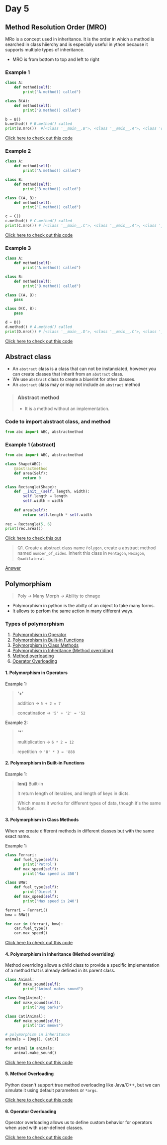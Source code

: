 # Day 5

## Method Resolution Order (MRO)

MRo is a concept used in inheritance. It is the order in which a method is searched in class hiierchy and is especially useful in ython because it supports multiple types of inheritance.

- MRO is from bottom to top and left to right

### Example 1

```python
class A:
    def method(self):
        print("A.method() called")

class B(A):
    def method(self):
        print("B.method() called")

b = B()
b.method() # B.method() called
print(B.mro())  #[<class '__main__.B'>, <class '__main__.A'>, <class 'object'>]
```

[Click here to check out this code](./MRO/examples_1.py)

### Example 2

```python
class A:
    def method(self):
        print("A.method() called")

class B:
    def method(self):
        print("B.method() called")

class C(A, B):
    def method(self):
        print("C.method() called")

c = C()
c.method() # C.method() called
print(C.mro()) # [<class '__main__.C'>, <class '__main__.A'>, <class '__main__.B'>, <class 'object'>]
```

[Click here to check out this code](./MRO/examples_2.py)

### Example 3

```python
class A:
    def method(self):
        print("A.method() called")

class B:
    def method(self):
        print("B.method() called")

class C(A, B):
    pass

class D(C, B):
    pass

d = D()
d.method() # A.method() called
print(D.mro()) # [<class '__main__.D'>, <class '__main__.C'>, <class '__main__.A'>, <class '__main__.B'>, <class 'object'>]
```

[Click here to check out this code](./MRO/examples_3.py)

## Abstract class

- An `abstract` class is a class that can not be instanciated, however you can create classes that inherit from an `abstract` class.
- We use `abstract` class to create a bluerint for other classes.
- An `abstract` class may or may not include an `abstract` method

> ### Abstract method
>
> - It is a method without an implementation.

### Code to import abstract class, and method

```python
from abc import ABC, abstractmethod
```

### Example 1 (abstract)

```python
from abc import ABC, abstractmethod

class Shape(ABC):
    @abstractmethod
    def area(Self):
        return 0

class Rectangle(Shape):
    def __init__(self, length, width):
        self.length = length
        self.width = width
    
    def area(self):
        return self.length * self.width
    
rec = Rectangle(5, 6)
print(rec.area())
```

[Click here to check this out](./abstract_class/example_1.py)

> Q1. Create a abstract class name `Polygon`, create a abstract method named `number_of_sides`. Inherit this class in `Pentagon`, `Hexagon`, `Quadilateral`.

[Answer](./abstract_class/question_1.py)

## Polymorphism

> Poly  -> Many
> Morph -> Ability to chnage

- Polymorphism in python is the abilty of an object to take many forms.
- It allows to perfom the same action in many different ways.

### Types of polymorphism

1. [Polymorphism in Operator](#1-polymorphism-in-operators)
2. [Polymorphism in Built-in Functions](#2-polymorphism-in-built-in-functions)
3. [Polymorphism in Class Methods](#3-polymorphism-in-class-methods)
4. [Polymorphism in Inheritance (Method overriding)](#4-polymorphism-in-inheritance-method-overriding)
5. [Method overloading](./polymorphism/method_overloading.py)
6. [Operator Overloading](./polymorphism/operator_overloading.py)

#### 1. Polymorphism in Operators

Example 1:

> **'+'**
>
> addition -> `5 + 2 = 7`
>
> concatination -> `'5' + '2' = '52`

Example 2:

> **'*'**
>
> multiplication -> `6 * 2 = 12`
>
> repetition -> `'8' * 3 = '888`

#### 2. Polymorphism in Built-in Functions

Example 1:

> **len()** Built-in
>
> It return length of iterables, and length of keys in dicts.
>
> Which means it works for different types of data, though it's the same function.

#### 3. Polymorphism in Class Methods

When we create different methods in different classes but with the same exact name.

Example 1:

```python
class Ferrari:
    def fuel_type(self):
        print('Petrol')
    def max_speed(self):
        print('Max speed is 350')

class BMW:
    def fuel_type(self):
        print('Diesel')
    def max_speed(self):
        print('Max speed is 240')

ferrari = Ferrari()
bmw = BMW()

for car in (ferrari, bmw):
    car.fuel_type()
    car.max_speed()
```

[Click here to check out this code](./polymorphism/class_method.py)

#### 4. Polymorphism in Inheritance (Method overriding)

Method overriding allows a child class to provide a specific implementation of a method that is already defined in its parent class.

```python
class Animal:
    def make_sound(self):
        print("Animal makes sound")

class Dog(Animal):
    def make_sound(self):
        print("Dog barks")

class Cat(Animal):
    def make_sound(self):
        print("Cat meows")

# polymorphism in inheritance
animals = [Dog(), Cat()]

for animal in animals:
    animal.make_sound()
```

[Click here to check out this code](./polymorphism/in_inheritance.py)

#### 5. Method Overloading

Python doesn't support true method overloading like Java/C++, but we can simulate it using default parameters or `*args`.

[Click here to check out this code](./polymorphism/method_overloading.py)

#### 6. Operator Overloading

Operator overloading allows us to define custom behavior for operators when used with user-defined classes.

[Click here to check out this code](./polymorphism/operator_overloading.py)

